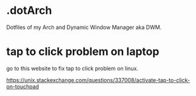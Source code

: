 # .dotArch
Dotfiles of my Arch and Dynamic Window Manager aka DWM.

# tap to click problem on laptop
go to this website to fix tap to click problem on linux.

https://unix.stackexchange.com/questions/337008/activate-tap-to-click-on-touchpad
